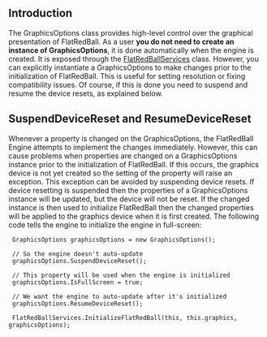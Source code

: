 ## Introduction

The GraphicsOptions class provides high-level control over the graphical presentation of FlatRedBall. As a user **you do not need to create an instance of GraphicsOptions**, it is done automatically when the engine is created. It is exposed through the [FlatRedBallServices](/frb/docs/index.php?title=FlatRedBall.FlatRedBallServices "FlatRedBall.FlatRedBallServices") class. However, you can explicitly instantiate a GraphicsOptions to make changes prior to the initialization of FlatRedBall. This is useful for setting resolution or fixing compatibility issues. Of course, if this is done you need to suspend and resume the device resets, as explained below.

## SuspendDeviceReset and ResumeDeviceReset

Whenever a property is changed on the GraphicsOptions, the FlatRedBall Engine attempts to implement the changes immediately. However, this can cause problems when properties are changed on a GraphicsOptions instance prior to the initialization of FlatRedBall. If this occurs, the graphics device is not yet created so the setting of the property will raise an exception. This exception can be avoided by suspending device resets. If device resetting is suspended then the properties of a GraphicsOptions instance will be updated, but the device will not be reset. If the changed instance is then used to initialize FlatRedBall then the changed properties will be applied to the graphics device when it is first created. The following code tells the engine to initialize the engine in full-screen:

     GraphicsOptions graphicsOptions = new GraphicsOptions();

     // So the engine doesn't auto-update
     graphicsOptions.SuspendDeviceReset();

     // This property will be used when the engine is initialized
     graphicsOptions.IsFullScreen = true;

     // We want the engine to auto-update after it's initialized
     graphicsOptions.ResumeDeviceReset();

     FlatRedBallServices.InitializeFlatRedBall(this, this.graphics, graphicsOptions);

## 
